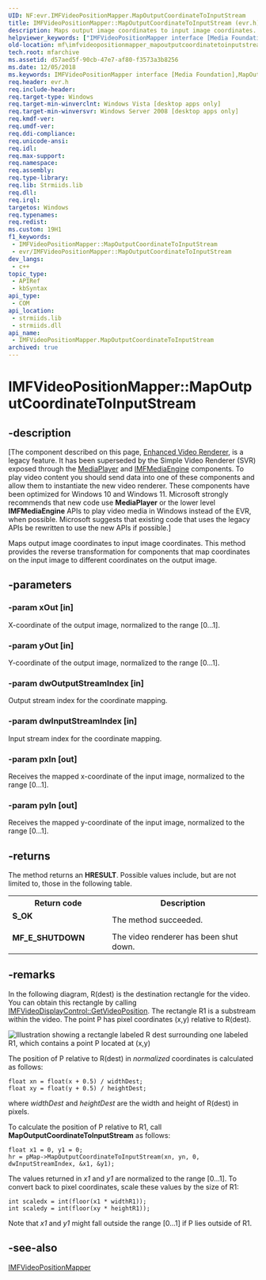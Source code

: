 ```yaml
---
UID: NF:evr.IMFVideoPositionMapper.MapOutputCoordinateToInputStream
title: IMFVideoPositionMapper::MapOutputCoordinateToInputStream (evr.h)
description: Maps output image coordinates to input image coordinates.
helpviewer_keywords: ["IMFVideoPositionMapper interface [Media Foundation]","MapOutputCoordinateToInputStream method","IMFVideoPositionMapper.MapOutputCoordinateToInputStream","IMFVideoPositionMapper::MapOutputCoordinateToInputStream","MapOutputCoordinateToInputStream","MapOutputCoordinateToInputStream method [Media Foundation]","MapOutputCoordinateToInputStream method [Media Foundation]","IMFVideoPositionMapper interface","d57aed5f-90cb-47e7-af80-f3573a3b8256","evr/IMFVideoPositionMapper::MapOutputCoordinateToInputStream","mf.imfvideopositionmapper_mapoutputcoordinatetoinputstream"]
old-location: mf\imfvideopositionmapper_mapoutputcoordinatetoinputstream.htm
tech.root: mfarchive
ms.assetid: d57aed5f-90cb-47e7-af80-f3573a3b8256
ms.date: 12/05/2018
ms.keywords: IMFVideoPositionMapper interface [Media Foundation],MapOutputCoordinateToInputStream method, IMFVideoPositionMapper.MapOutputCoordinateToInputStream, IMFVideoPositionMapper::MapOutputCoordinateToInputStream, MapOutputCoordinateToInputStream, MapOutputCoordinateToInputStream method [Media Foundation], MapOutputCoordinateToInputStream method [Media Foundation],IMFVideoPositionMapper interface, d57aed5f-90cb-47e7-af80-f3573a3b8256, evr/IMFVideoPositionMapper::MapOutputCoordinateToInputStream, mf.imfvideopositionmapper_mapoutputcoordinatetoinputstream
req.header: evr.h
req.include-header: 
req.target-type: Windows
req.target-min-winverclnt: Windows Vista [desktop apps only]
req.target-min-winversvr: Windows Server 2008 [desktop apps only]
req.kmdf-ver: 
req.umdf-ver: 
req.ddi-compliance: 
req.unicode-ansi: 
req.idl: 
req.max-support: 
req.namespace: 
req.assembly: 
req.type-library: 
req.lib: Strmiids.lib
req.dll: 
req.irql: 
targetos: Windows
req.typenames: 
req.redist: 
ms.custom: 19H1
f1_keywords:
 - IMFVideoPositionMapper::MapOutputCoordinateToInputStream
 - evr/IMFVideoPositionMapper::MapOutputCoordinateToInputStream
dev_langs:
 - c++
topic_type:
 - APIRef
 - kbSyntax
api_type:
 - COM
api_location:
 - strmiids.lib
 - strmiids.dll
api_name:
 - IMFVideoPositionMapper.MapOutputCoordinateToInputStream
archived: true
---
```


# IMFVideoPositionMapper::MapOutputCoordinateToInputStream


## -description

[The component described on this page, [Enhanced Video Renderer](/windows/win32/medfound/enhanced-video-renderer), is a legacy feature. It has been superseded by the Simple Video Renderer (SVR) exposed through the [MediaPlayer](/uwp/api/windows.media.playback.mediaplayer) and [IMFMediaEngine](/windows/win32/api/mfmediaengine/nn-mfmediaengine-imfmediaengine) components. To play video content you should send data into one of these components and allow them to instantiate the new video renderer.  These components have been optimized for Windows 10 and Windows 11. Microsoft strongly recommends that new code use **MediaPlayer** or the lower level **IMFMediaEngine** APIs to play video media in Windows instead of the EVR, when possible. Microsoft suggests that existing code that uses the legacy APIs be rewritten to use the new APIs if possible.]

Maps output image coordinates to input image coordinates. This method provides the reverse transformation for components that map coordinates on the input image to different coordinates on the output image.

## -parameters

### -param xOut [in]

X-coordinate of the output image, normalized to the range [0...1].

### -param yOut [in]

Y-coordinate of the output image, normalized to the range [0...1].

### -param dwOutputStreamIndex [in]

Output stream index for the coordinate mapping.

### -param dwInputStreamIndex [in]

Input stream index for the coordinate mapping.

### -param pxIn [out]

Receives the mapped x-coordinate of the input image, normalized to the range [0...1].

### -param pyIn [out]

Receives the mapped y-coordinate of the input image, normalized to the range [0...1].

## -returns

The method returns an <b>HRESULT</b>. Possible values include, but are not limited to, those in the following table.

<table>
<tr>
<th>Return code</th>
<th>Description</th>
</tr>
<tr>
<td width="40%">
<dl>
<dt><b>S_OK</b></dt>
</dl>
</td>
<td width="60%">
The method succeeded.
              

</td>
</tr>
<tr>
<td width="40%">
<dl>
<dt><b>MF_E_SHUTDOWN</b></dt>
</dl>
</td>
<td width="60%">
The video renderer has been shut down.
              

</td>
</tr>
</table>

## -remarks

In the following diagram, R(dest) is the destination rectangle for the video. You can obtain this rectangle by calling <a href="/windows/desktop/api/evr/nf-evr-imfvideodisplaycontrol-getvideoposition">IMFVideoDisplayControl::GetVideoPosition</a>. The rectangle R1 is a substream within the video. The point P has pixel coordinates (x,y) relative to R(dest).

<img alt="Illustration showing a rectangle labeled R dest surrounding one labeled R1, which contains a point P located at (x,y)" border="" src="./images/imfvideopositionmapper.gif"/>

The position of P relative to R(dest) in <i>normalized</i> coordinates is calculated as follows:


``` syntax
float xn = float(x + 0.5) / widthDest;
float xy = float(y + 0.5) / heightDest;

```

where <i>widthDest</i> and <i>heightDest</i> are the width and height of R(dest) in pixels.

To calculate the position of P relative to R1, call <b>MapOutputCoordinateToInputStream</b> as follows:


``` syntax
float x1 = 0, y1 = 0;
hr = pMap->MapOutputCoordinateToInputStream(xn, yn, 0, dwInputStreamIndex, &x1, &y1);
```

The values returned in <i>x1</i> and <i>y1</i> are normalized to the range [0...1]. To convert back to pixel coordinates, scale these values by the size of R1:


``` syntax
int scaledx = int(floor(x1 * widthR1));
int scaledy = int(floor(xy * heightR1));
```

Note that <i>x1</i> and <i>y1</i> might fall outside the range [0...1] if P lies outside of R1.

## -see-also

<a href="/windows/desktop/api/evr/nn-evr-imfvideopositionmapper">IMFVideoPositionMapper</a>
